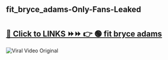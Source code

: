 
 ## fit_bryce_adams-Only-Fans-Leaked

# <h2><a href="https://clipsfans.com/fit_bryce_adams&ref=git">🔗 Click to LINKS ⏩⏩ 👉 🟢 fit bryce adams </a></h2>

<a href="https://clipsfans.com/fit_bryce_adams&ref=git" rel="nofollow" data-target="animated-image.originalLink"><img src="https://i.ibb.co.com/xMMVF88/686577567.gif" alt="Viral Video Original" style="max-width: 100%; display: inline-block;" data-target="animated-image.originalImage"></a>
